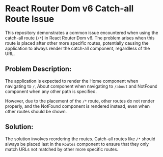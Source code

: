 # React Router Dom v6 Catch-all Route Issue

This repository demonstrates a common issue encountered when using the catch-all route (`/*`) in React Router Dom v6.  The problem arises when this route is placed after other more specific routes, potentially causing the application to always render the catch-all component, regardless of the URL.

## Problem Description:

The application is expected to render the Home component when navigating to `/`, About component when navigating to `/about` and NotFound component when any other path is specified.

However, due to the placement of the `/*` route, other routes do not render properly, and the NotFound component is rendered instead, even when other routes should be shown.

## Solution:

The solution involves reordering the routes. Catch-all routes like `/*` should always be placed last in the `Routes` component to ensure that they only match URLs not matched by other more specific routes.